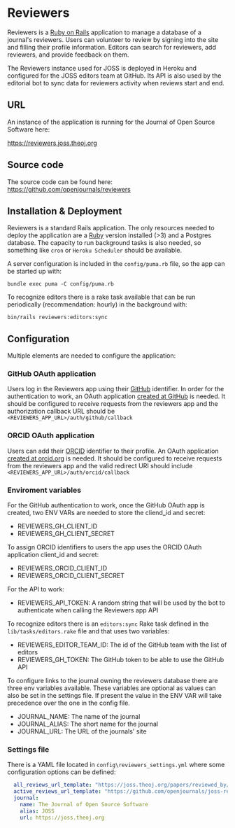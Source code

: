 # Reviewers

Reviewers is a [Ruby on Rails](https://rubyonrails.org/) application to manage a database of a journal's reviewers. Users can volunteer to review by signing into the site and filling their profile information. Editors can search for reviewers, add reviewers, and provide feedback on them.

The Reviewers instance used for JOSS is deployed in Heroku and configured for the JOSS editors team at GitHub. Its API is also used by the editorial bot to sync data for reviewers activity when reviews start and end.

## URL

An instance of the application is running for the Journal of Open Source Software here:

https://reviewers.joss.theoj.org

## Source code

The source code can be found here: https://github.com/openjournals/reviewers

## Installation & Deployment

Reviewers is a standard Rails application. The only resources needed to deploy the application are a [Ruby](https://www.ruby-lang.org) version installed (>3) and a Postgres database. The capacity to run background tasks is also needed, so something like `cron` or `Heroku Scheduler` should be available.

A server configuration is included in the `config/puma.rb` file, so the app can be started up with:

```
bundle exec puma -C config/puma.rb
```

To recognize editors there is a rake task available that can be run periodically (recommendation: hourly) in the background with:
```
bin/rails reviewers:editors:sync
```

## Configuration

Multiple elements are needed to configure the application:

### GitHub OAuth application

Users log in the Reviewers app using their [GitHub](https://github.com) identifier. In order for the authentication to work, an OAuth application [created at GitHub](https://github.com/settings/developers) is needed. It should be configured to receive requests from the reviewers app and the authorization callback URL should be `<REVIEWERS_APP_URL>/auth/github/callback`

### ORCID OAuth application

Users can add their [ORCID](https://orcid.org) identifier to their profile. An OAuth application [created at orcid.org](https://orcid.org/developer-tools) is needed. It should be configured to receive requests from the reviewers app and the valid redirect URI should include `<REVIEWERS_APP_URL>/auth/orcid/callback`

### Enviroment variables

For the GitHub authentication to work, once the GitHub OAuth app is created, two ENV VARs are needed to store the cliend_id and secret:

- REVIEWERS_GH_CLIENT_ID
- REVIEWERS_GH_CLIENT_SECRET

To assign ORCID identifiers to users the app uses the ORCID OAuth application client_id and secret:

- REVIEWERS_ORCID_CLIENT_ID
- REVIEWERS_ORCID_CLIENT_SECRET

For the API to work:

- REVIEWERS_API_TOKEN: A random string that will be used by the bot to authenticate when calling the Reviewers app API

To recognize editors there is an `editors:sync` Rake task defined in the `lib/tasks/editors.rake` file and that uses two variables:

- REVIEWERS_EDITOR_TEAM_ID: The id of the GitHub team with the list of editors
- REVIEWERS_GH_TOKEN: The GitHub token to be able to use the GitHub API

To configure links to the journal owning the reviewers database there are three env variables available. These variables are optional as values can also be set in the settings file. If present the value in the ENV VAR will take precedence over the one in the config file.

- JOURNAL_NAME: The name of the journal
- JOURNAL_ALIAS: The short name for the journal
- JOURNAL_URL: The URL of the journals' site

### Settings file

There is a YAML file located in `config\reviewers_settings.yml` where some configuration options can be defined:

```yaml
  all_reviews_url_template: "https://joss.theoj.org/papers/reviewed_by/{{github}}"
  active_reviews_url_template: "https://github.com/openjournals/joss-reviews/issues?q=is:issue+is:open+label:review+mentions:{{github}}"
  journal:
    name: The Journal of Open Source Software
    alias: JOSS
    url: https://joss.theoj.org
```
